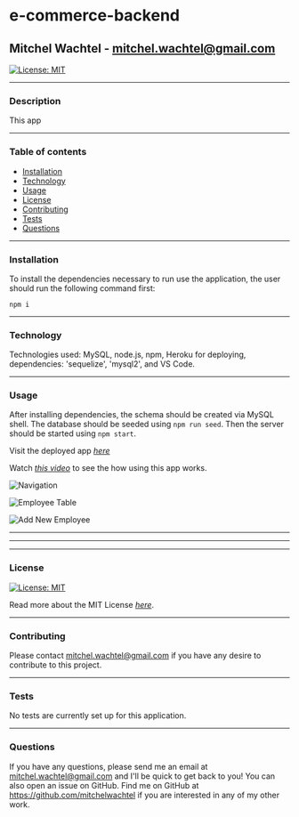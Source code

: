 # e-commerce-backend
## Mitchel Wachtel - mitchel.wachtel@gmail.com

[![License: MIT](https://img.shields.io/badge/License-MIT-yellow.svg)](https://opensource.org/licenses/MIT)

---
### Description
This app 

---
### Table of contents
* [Installation](#installation)
* [Technology](#technology)
* [Usage](#usage)
* [License](#license)
* [Contributing](#contributing)
* [Tests](#tests)
* [Questions](#questions)
---

### Installation
To install the dependencies necessary to run use the application, the user should run the following command first:

`npm i`

---

### Technology

Technologies used: MySQL, node.js, npm, Heroku for deploying, dependencies: 'sequelize', 'mysql2', and VS Code.

---
### Usage
After installing dependencies, the schema should be created via MySQL shell. The database should be seeded using `npm run seed`. Then the server should be started using `npm start`.

Visit the deployed app *[here](#####)*

Watch *[this video](#####)* to see the how using this app works.

![Navigation](./assets/images/navigation.png)

![Employee Table](./assets/images/empTable.png)

![Add New Employee](./assets/images/newEmp.png)

---
---
---
### License

[![License: MIT](https://img.shields.io/badge/License-MIT-yellow.svg)](https://opensource.org/licenses/MIT)

Read more about the MIT License *[here](https://opensource.org/licenses/MIT)*.

---
### Contributing
Please contact mitchel.wachtel@gmail.com if you have any desire to contribute to this project.

---
### Tests
No tests are currently set up for this application.

---
### Questions
If you have any questions, please send me an email at mitchel.wachtel@gmail.com and I'll be quick to get back to you! You can also open an issue on GitHub. Find me on GitHub at https://github.com/mitchelwachtel if you are interested in any of my other work.